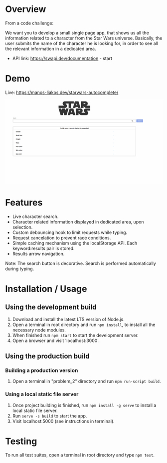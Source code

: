 # Overview

From a code challenge:

We want you to develop a small single page app, that shows us all the information related to
a character from the Star Wars universe.
Basically, the user submits the name of the character he is looking for, in order to see all the
relevant information in a dedicated area.

- API link: https://swapi.dev/documentation - start

# Demo

Live: https://manos-liakos.dev/starwars-autocomplete/

![Autosuggest Component Demo](demo/starwars-autocomplete.gif)

# Features

- Live character search.
- Character related information displayed in dedicated area, upon selection.
- Custom debouncing hook to limit requests while typing.
- Request cancelation to prevent race conditions.
- Simple caching mechanism using the localStorage API. Each keyword:results pair is stored.
- Results arrow navigation.

Note: The search button is decorative. Search is performed automatically during typing.

# Installation / Usage

## Using the development build

1. Download and install the latest LTS version of Node.js.
2. Open a terminal in root directory and run `npm install`, to install all the necessary node modules.
3. When finished run `npm start` to start the development server.
4. Open a browser and visit 'localhost:3000'.

## Using the production build

### Building a production version

1. Open a terminal in "problem_2" directory and run `npm run-script build`.

### Using a local static file server

1. Once project building is finished, run `npm install -g serve` to install a local static file server.
2. Run `serve -s build` to start the app.
3. Visit localhost:5000 (see instructions in terminal).

# Testing

To run all test suites, open a terminal in root directory and type `npm test`.
